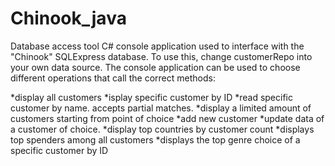 # Chinook_java

Database access tool
C# console application used to interface with the "Chinook" SQLExpress database.
To use this, change customerRepo into your own data source.
The console application can be used to choose different operations that call the correct methods:

*display all customers
*isplay specific customer by ID
*read specific customer by name. accepts partial matches.
*display a limited amount of customers starting from point of choice
*add new customer
*update data of a customer of choice.
*display top countries by customer count
*displays top spenders among all customers
*displays the top genre choice of a specific customer by ID
